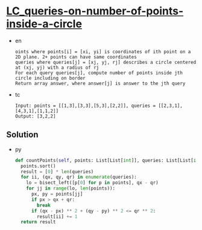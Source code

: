 # [LC_queries-on-number-of-points-inside-a-circle](https://leetcode.com/problems/queries-on-number-of-points-inside-a-circle)

* en

  ```en
  oints where points[i] = [xi, yi] is coordinates of ith point on a 2D plane. 2+ points can have same coordinates
  queries where queries[j] = [xj, yj, rj] describes a circle centered at (xj, yj) with a radius of rj
  For each query queries[j], compute number of points inside jth circle including on border
  Return array answer, where answer[j] is answer to the jth query
  ```

* tc

  ```tc
  Input: points = [[1,3],[3,3],[5,3],[2,2]], queries = [[2,3,1],[4,3,1],[1,1,2]]
  Output: [3,2,2]
  ```

## Solution

* py

  ```py
  def countPoints(self, points: List[List[int]], queries: List[List[int]]) -> List[int]:
    points.sort()
    result = [0] * len(queries)
    for ii, (qx, qy, qr) in enumerate(queries):
      lo = bisect_left([p[0] for p in points], qx - qr)
      for jj in range(lo, len(points)):
        px, py = points[jj]
        if px > qx + qr:
          break
        if (qx - px) ** 2 + (qy - py) ** 2 <= qr ** 2:
          result[ii] += 1
    return result
  ```
